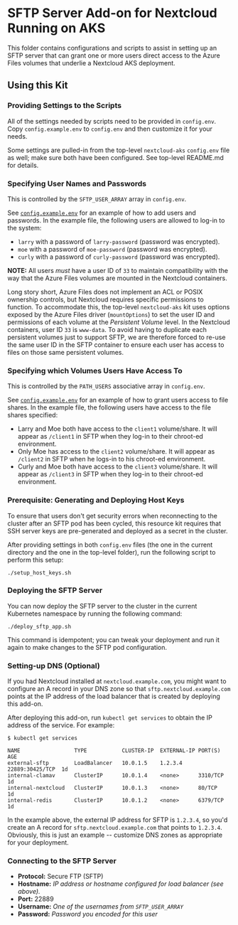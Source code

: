 # SFTP Server Add-on for Nextcloud Running on AKS 
This folder contains configurations and scripts to assist in setting up an 
SFTP server that can grant one or more users direct access to the Azure Files
volumes that underlie a Nextcloud AKS deployment.

## Using this Kit
### Providing Settings to the Scripts
All of the settings needed by scripts need to be provided in `config.env`.
Copy `config.example.env` to `config.env` and then customize it for your needs.

Some settings are pulled-in from the top-level `nextcloud-aks` `config.env` file 
as well; make sure both have been configured. See top-level README.md for 
details.

### Specifying User Names and Passwords
This is controlled by the `SFTP_USER_ARRAY` array in `config.env`.

See 
[`config.example.env`](https://github.com/GuyPaddock/inveniem-nextcloud-azure/blob/master/addons/sftp/config.example.env)
for an example of how to add users and passwords. In the example file, 
the following users are allowed to log-in to the system:
- `larry` with a password of `larry-password` (password was encrypted).
- `moe` with a password of `moe-password` (password was encrypted).
- `curly` with a password of `curly-password` (password was encrypted).

**NOTE:** All users _must_ have a user ID of `33` to maintain compatibility
with the way that the Azure Files volumes are mounted in the Nextcloud 
containers. 

Long story short, Azure Files does not implement an ACL or POSIX ownership 
controls, but Nextcloud requires specific permissions to function. To 
accommodate this, the top-level `nextcloud-aks` kit uses options exposed by the 
Azure Files driver (`mountOptions`) to set the user ID and permissions of each 
volume at the _Persistent Volume_ level. In the Nextcloud containers, user ID
`33` is `www-data`. To avoid having to duplicate each persistent volumes just to 
support SFTP, we are therefore forced to re-use the same user ID in the SFTP 
container to ensure each user has access to files on those same persistent 
volumes.

### Specifying which Volumes Users Have Access To
This is controlled by the `PATH_USERS` associative array in `config.env`.

See 
[`config.example.env`](https://github.com/GuyPaddock/inveniem-nextcloud-azure/blob/master/addons/sftp/config.example.env)
for an example of how to grant users access to file shares. In the example file, 
the following users have access to the file shares specified:
- Larry and Moe both have access to the `client1` volume/share. It will appear 
  as `/client1` in SFTP when they log-in to their chroot-ed environment.
- Only Moe has access to the `client2` volume/share. It will appear as 
  `/client2` in SFTP when he logs-in to his chroot-ed environment.
- Curly and Moe both have access to the `client3` volume/share. It will appear 
  as `/client3` in SFTP when they log-in to their chroot-ed environment.

### Prerequisite: Generating and Deploying Host Keys
To ensure that users don't get security errors when reconnecting to the cluster
after an SFTP pod has been cycled, this resource kit requires that SSH server
keys are pre-generated and deployed as a secret in the cluster.

After providing settings in both `config.env` files (the one in the current 
directory and the one in the top-level folder), run the following script
to perform this setup:
```
./setup_host_keys.sh
```

### Deploying the SFTP Server
You can now deploy the SFTP server to the cluster in the current Kubernetes 
namespace by running the following command:

```
./deploy_sftp_app.sh
```

This command is idempotent; you can tweak your deployment and run it again to
make changes to the SFTP pod configuration.

### Setting-up DNS (Optional)
If you had Nextcloud installed at `nextcloud.example.com`, you might want to
configure an A record in your DNS zone so that `sftp.nextcloud.example.com` 
points at the IP address of the load balancer that is created by deploying this 
add-on.

After deploying this add-on, run `kubectl get services` to obtain the IP address
of the service. For example:

```
$ kubectl get services

NAME                 TYPE           CLUSTER-IP  EXTERNAL-IP PORT(S)          AGE
external-sftp        LoadBalancer   10.0.1.5    1.2.3.4     22889:30425/TCP  1d
internal-clamav      ClusterIP      10.0.1.4    <none>      3310/TCP         1d
internal-nextcloud   ClusterIP      10.0.1.3    <none>      80/TCP           1d
internal-redis       ClusterIP      10.0.1.2    <none>      6379/TCP         1d
```

In the example above, the external IP address for SFTP is `1.2.3.4`, so you'd
create an A record for `sftp.nextcloud.example.com` that points to `1.2.3.4`.
Obviously, this is just an example -- customize DNS zones as appropriate for
your deployment.

### Connecting to the SFTP Server
- **Protocol:** Secure FTP (SFTP)
- **Hostname:** _IP address or hostname configured for load balancer (see above)._
- **Port:** 22889
- **Username:** _One of the usernames from `SFTP_USER_ARRAY`_
- **Password:** _Password you encoded for this user_

